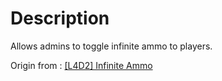 # Description

Allows admins to toggle infinite ammo to players.

Origin from : [[L4D2] Infinite Ammo](https://forums.alliedmods.net/showpost.php?p=2628891&postcount=68)

